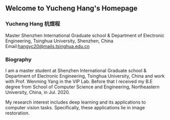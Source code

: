 ## Welcome to Yucheng Hang's Homepage

### Yucheng Hang 杭煜程
Master
Shenzhen International Graduate school & Department of Electronic Engineering, Tsinghua University, Shenzhen, China
Email:hangyc20@mails.tsinghua.edu.cn

### Biography
I am a master student at Shenzhen International Graduate school & Department of Electronic Engineering, Tsinghua University, China and work with Prof. Wenming Yang in the VIP Lab. Before that I received my B.E degree from School of Computer Science and Engineering, Northeastern University, China, in Jul. 2020.

My research interest includes deep learning and its applications to computer vision tasks. Specifically, these applications lie in image restoration.

